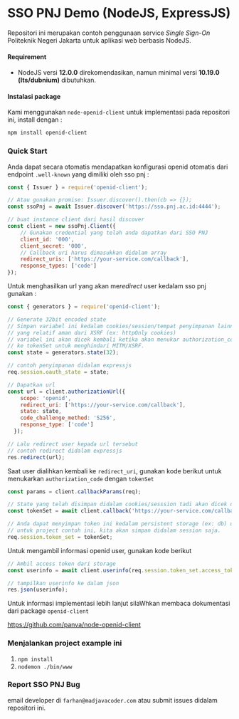 #  SSO PNJ Demo (NodeJS, ExpressJS)

Repositori ini merupakan contoh penggunaan service *Single Sign-On* Politeknik Negeri Jakarta untuk aplikasi web berbasis NodeJS.

#### Requirement

- NodeJS versi **12.0.0** direkomendasikan, namun minimal versi **10.19.0 (lts/dubnium)** dibutuhkan.

#### Instalasi package

Kami menggunakan `node-openid-client` untuk implementasi pada repositori ini, install dengan :

```bash
npm install openid-client
```

### Quick Start

Anda dapat secara otomatis mendapatkan konfigurasi openid otomatis dari endpoint `.well-known` yang dimiliki oleh sso pnj :

```javascript
const { Issuer } = require('openid-client');

// Atau gunakan promise: Issuer.discover().then(cb => {});
const ssoPnj = await Issuer.discover('https://sso.pnj.ac.id:4444');

// buat instance client dari hasil discover
const client = new ssoPnj.Client({
   	// Gunakan credential yang telah anda dapatkan dari SSO PNJ
    client_id: '000',
    client_secret: '000',
    // Callback uri harus dimasukkan didalam array
    redirect_uris: ['https://your-service.com/callback'],
    response_types: ['code']
});
```

Untuk menghasilkan url yang akan me*redirect* user kedalam sso pnj gunakan :

```javascript
const { generators } = require('openid-client');

// Generate 32bit encoded state
// Simpan variabel ini kedalam cookies/session/tempat penyimpanan lainnya
// yang relatif aman dari XSRF (ex: httpOnly cookies)
// variabel ini akan dicek kembali ketika akan menukar authorization_code
// ke tokenSet untuk menghindari MITM/XSRF.
const state = generators.state(32);

// contoh penyimpanan didalam expressjs
req.session.oauth_state = state;

// Dapatkan url
const url = client.authorizationUrl({
    scope: 'openid',
    redirect_uri: ['https://your-service.com/callback'],
    state: state,
    code_challenge_method: 'S256',
    response_type: ['code']
  });

// Lalu redirect user kepada url tersebut
// contoh redirect didalam expressjs
res.redirect(url);
```

Saat user dialihkan kembali ke `redirect_uri`, gunakan kode berikut untuk menukarkan `authorization_code` dengan `tokenSet`

```javascript
const params = client.callbackParams(req);

// State yang telah disimpan didalam cookies/sesssion tadi akan dicek disini
const tokenSet = await client.callback('https://your-service.com/callback', params, {state: req.session.oauth_state});

// Anda dapat menyimpan token ini kedalam persistent storage (ex: db) untuk dipakai kembali atau di refresh ketika sudah expired
// untuk project contoh ini, kita akan simpan didalam session saja.
req.session.token_set = tokenSet;
```

Untuk mengambil informasi openid user, gunakan kode berikut

```javascript
// Ambil access token dari storage
const userinfo = await client.userinfo(req.session.token_set.access_token);

// tampilkan userinfo ke dalam json
res.json(userinfo);
```

Untuk informasi implementasi lebih lanjut silaWhkan membaca dokumentasi dari package `openid-client`

https://github.com/panva/node-openid-client



### Menjalankan project example ini

1. `npm install`
2. `nodemon ./bin/www`



### Report SSO PNJ Bug

email developer di `farhan@madjavacoder.com` atau submit issues didalam repositori ini.